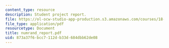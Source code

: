```yaml
---
content_type: resource
description: Student project report.
file: https://ol-ocw-studio-app-production.s3.amazonaws.com/courses/18-996-random-matrix-theory-and-its-applications-spring-2004/873a37f6bcc7112db33d684dbb62de08_numrand_report.pdf
file_type: application/pdf
resourcetype: Document
title: numrand_report.pdf
uid: 873a37f6-bcc7-112d-b33d-684dbb62de08
---
```

